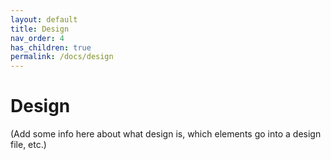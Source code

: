 ```yaml
---
layout: default
title: Design
nav_order: 4
has_children: true
permalink: /docs/design
---
```


# Design
(Add some info here about what design is, which elements go into a design file, etc.)